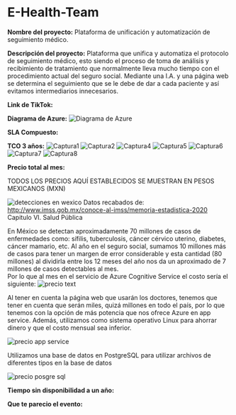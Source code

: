 # E-Health-Team

**Nombre del proyecto:** Plataforma de unificación y automatización de seguimiento médico.

**Descripción del proyecto:** Plataforma que unifica y automatiza el protocolo de seguimiento médico, esto siendo el proceso de toma de análisis y recibimiento de tratamiento que normalmente lleva mucho tiempo con el procedimiento actual del seguro social. Mediante una I.A. y una página web se determina el seguimiento que se le debe de dar a cada paciente y así evitamos intermediarios innecesarios. 

**Link de TikTok:**

**Diagrama de Azure:** ![Diagrama de Azure](https://user-images.githubusercontent.com/87103059/127761360-e4f56d53-eded-44e1-ba73-31aaba21d592.jpeg)

**SLA Compuesto:**

**TCO 3 años:**
![Captura1](https://user-images.githubusercontent.com/74439320/127762098-804ef0e1-c3ad-47c4-a969-8e5eff5e7b64.PNG)
![Captura2](https://user-images.githubusercontent.com/74439320/127762101-b4b481a2-39ff-42b6-afe4-5ee7b9450659.PNG)
![Captura4](https://user-images.githubusercontent.com/74439320/127762105-f8097a50-ac01-48e6-b92c-c027946f347d.PNG)
![Captura5](https://user-images.githubusercontent.com/74439320/127762106-b2d9a646-e798-477e-bc44-438e21f6b34b.PNG)
![Captura6](https://user-images.githubusercontent.com/74439320/127762111-ccdf145b-4d5a-4d39-b9fb-e2dd7589ed13.PNG)
![Captura7](https://user-images.githubusercontent.com/74439320/127762113-dd25644f-c1f4-4fe6-b134-8d3ece6f68a9.PNG)
![Captura8](https://user-images.githubusercontent.com/74439320/127762114-fb62d3da-54d8-436a-a7f9-60060a746326.PNG)


**Precio total al mes:**

TODOS LOS PRECIOS AQUÍ ESTABLECIDOS SE MUESTRAN EN PESOS MEXICANOS (MXN)

![detecciones en wexico](https://user-images.githubusercontent.com/87103059/127759384-5867c223-f614-4c41-9610-9a539ad5ce7a.png)
Datos recabados de: http://www.imss.gob.mx/conoce-al-imss/memoria-estadistica-2020 Capitulo VI. Salud Pública 

En México se detectan aproximadamente 70 millones de casos de enfermedades como: sífilis, tuberculosis, cáncer cérvico uterino, diabetes, cáncer mamario, etc. Al año en el seguro social, sumamos 10 millones más de casos para tener un margen de error considerable y esta cantidad (80 millones) al dividirla entre los 12 meses del año nos da un aproximado de 7 millones de casos detectables al mes.  
Por lo que al mes en el servicio de Azure Cognitive Service el costo sería el siguiente: 
![precio text](https://user-images.githubusercontent.com/87103059/127761291-67d154f3-fcb4-49a0-aef8-70c6d62df9a1.png)


Al tener en cuenta la página web que usarán los doctores, tenemos que tener en cuenta que serán miles, quizá millones en todo el país, por lo que tenemos con la opción de más potencia que nos ofrece Azure en app service. Además, utilizamos como sistema operativo Linux para ahorrar dinero y que el costo mensual sea inferior. 

![precio app service](https://user-images.githubusercontent.com/87103059/127759438-4897e0f3-907d-4eb3-86f8-e5fcdf8ce21a.png)

Utilizamos una base de datos en PostgreSQL para utilizar archivos de diferentes tipos en la base de datos

![precio posgre sql](https://user-images.githubusercontent.com/87103059/127761083-41ded442-ba9f-429a-9ac1-1ed77a5a11b0.png)


**Tiempo sin disponibilidad a un año:**

**Que te parecio el evento:**

